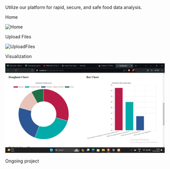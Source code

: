 Utilize our platform for rapid, secure, and safe food data analysis.

Home 

![Home](Home.jpeg)

Upload Files

![UploadFiles](UploadFiles.jpeg)

Visualization

![Visualization](Visualization.jpeg)

Ongoing project
